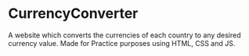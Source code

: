 # CurrencyConverter
A website which converts the currencies of each country to any desired currency value. Made for Practice purposes using HTML, CSS and JS.
